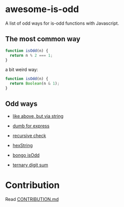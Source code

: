 # awesome-is-odd
A list of odd ways for is-odd functions with Javascript.

## The most common way
```js
function isOdd(n) {
  return n % 2 === 1;
}
```

a bit weird way:
```js
function isOdd(n) {
  return Boolean(n & 1);
}
```

## Odd ways
- [like above, but via string](ways/viaString.md)

- [dumb for express](ways/dumbForExpress.md)

- [recursive check](ways/recursive.md)

- [hexString](ways/hexString.md)

- [bongo isOdd](ways/bongo.md)

- [ternary digit sum](ways/ternaryDigitSum.md)

# Contribution
Read [CONTRIBUTION.md](CONTRIBUTION.md)
